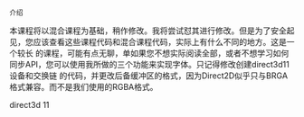 `介绍`

本课程将以混合课程为基础，稍作修改。我将尝试怼其进行修改。但是为了安全起见，您应该查看这些课程代码和混合课程代码，实际上有什么不同的地方。这是一个较长
的课程，可能有点无聊，单如果您不想实际阅读全部，或者不想学习如何同步API，您可以使用我所做的三个功能来实现字体。只记得修改创建direct3d11设备和交换链
的代码，并更改后备缓冲区的格式，因为Direct2D似乎只与BRGA格式兼容。而不是我们使用的RGBA格式。

direct3d 11





















